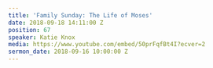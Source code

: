 ```yaml
---
title: 'Family Sunday: The Life of Moses'
date: 2018-09-18 14:11:00 Z
position: 67
speaker: Katie Knox
media: https://www.youtube.com/embed/50prFqfBt4I?ecver=2
sermon_date: 2018-09-16 10:00:00 Z
---
```


